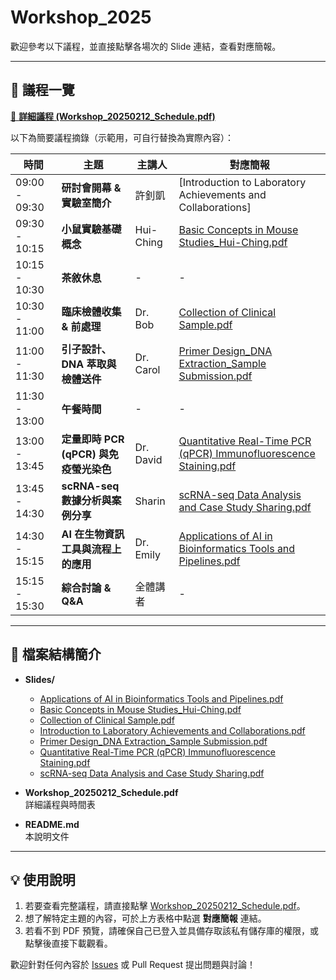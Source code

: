 # Workshop_2025

歡迎參考以下議程，並直接點擊各場次的 Slide 連結，查看對應簡報。

---

## 📅 議程一覽
[📑 **詳細議程 (Workshop_20250212_Schedule.pdf)**](./Workshop_20250212_Schedule.pdf)

以下為簡要議程摘錄（示範用，可自行替換為實際內容）：

| 時間           | 主題                                                                                                                | 主講人       | 對應簡報                                                                                                |
|----------------|--------------------------------------------------------------------------------------------------------------------|--------------|----------------------------------------------------------------------------------------------------------|
| 09:00 - 09:30  | **研討會開幕 & 實驗室簡介**                                                                                         | 許釗凱    | [Introduction to Laboratory Achievements and Collaborations] |
| 09:30 - 10:15  | **小鼠實驗基礎概念**                                                                                                | Hui-Ching    | [Basic Concepts in Mouse Studies_Hui-Ching.pdf](./Slides/Introduction%20to%20Laboratory%20Achievements%20and%20Clinical%20Trial.pdf)                                |
| 10:15 - 10:30  | **茶敘休息**                                                                                                       | -            | -                                                                                                        |
| 10:30 - 11:00  | **臨床檢體收集 & 前處理**                                                                                           | Dr. Bob      | [Collection of Clinical Sample.pdf](./Slides/Collection%20of%20Clinical%20Sample.pdf)                    |
| 11:00 - 11:30  | **引子設計、DNA 萃取與檢體送件**                                                                                    | Dr. Carol    | [Primer Design_DNA Extraction_Sample Submission.pdf](./Slides/Primer%20Design_DNA%20Extraction_Sample%20Submission.pdf)                        |
| 11:30 - 13:00  | **午餐時間**                                                                                                       | -            | -                                                                                                        |
| 13:00 - 13:45  | **定量即時 PCR (qPCR) 與免疫螢光染色**                                                                               | Dr. David    | [Quantitative Real-Time PCR (qPCR) Immunofluorescence Staining.pdf](./Slides/Quantitative%20Real-Time%20PCR%20(qPCR)%20Immunofluorescence%20Staining.pdf) |
| 13:45 - 14:30  | **scRNA-seq 數據分析與案例分享**                                                                                    | Sharin       | [scRNA-seq Data Analysis and Case Study Sharing.pdf](./Slides/scRNA-seq%20Data%20Analysis%20and%20Case%20Study%20Sharing.pdf)                  |
| 14:30 - 15:15  | **AI 在生物資訊工具與流程上的應用**                                                                                 | Dr. Emily    | [Applications of AI in Bioinformatics Tools and Pipelines.pdf](./Slides/Applications%20of%20AI%20in%20Bioinformatics%20Tools%20and%20Pipelines.pdf) |
| 15:15 - 15:30  | **綜合討論 & Q&A**                                                                                                  | 全體講者     | -                                                                                                        |

---

## 📂 檔案結構簡介

- **Slides/**  
  - [Applications of AI in Bioinformatics Tools and Pipelines.pdf](./Slides/Applications%20of%20AI%20in%20Bioinformatics%20Tools%20and%20Pipelines.pdf)  
  - [Basic Concepts in Mouse Studies_Hui-Ching.pdf](./Slides/Basic%20Concepts%20in%20Mouse%20Studies_Hui-Ching.pdf)  
  - [Collection of Clinical Sample.pdf](./Slides/Collection%20of%20Clinical%20Sample.pdf)  
  - [Introduction to Laboratory Achievements and Collaborations.pdf](./Slides/Introduction%20to%20Laboratory%20Achievements%20and%20Collaborations.pdf)  
  - [Primer Design_DNA Extraction_Sample Submission.pdf](./Slides/Primer%20Design_DNA%20Extraction_Sample%20Submission.pdf)  
  - [Quantitative Real-Time PCR (qPCR) Immunofluorescence Staining.pdf](./Slides/Quantitative%20Real-Time%20PCR%20(qPCR)%20Immunofluorescence%20Staining.pdf)  
  - [scRNA-seq Data Analysis and Case Study Sharing.pdf](./Slides/scRNA-seq%20Data%20Analysis%20and%20Case%20Study%20Sharing.pdf)

- **Workshop_20250212_Schedule.pdf**  
  詳細議程與時間表

- **README.md**  
  本說明文件

---

## 💡 使用說明

1. 若要查看完整議程，請直接點擊 [Workshop_20250212_Schedule.pdf](./Workshop_20250212_Schedule.pdf)。  
2. 想了解特定主題的內容，可於上方表格中點選 **對應簡報** 連結。  
3. 若看不到 PDF 預覽，請確保自己已登入並具備存取該私有儲存庫的權限，或點擊後直接下載觀看。

歡迎針對任何內容於 [Issues](../../issues) 或 Pull Request 提出問題與討論！
